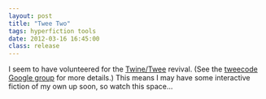 ```yaml
---
layout: post
title: "Twee Two"
tags: hyperfiction tools
date: 2012-03-16 16:45:00
class: release
---
```

I seem to have volunteered for the [Twine/Twee](http://gimcrackd.com/etc/src/) revival. (See the [tweecode Google group](http://groups.google.com/group/tweecode) for more details.) This means I may have some interactive fiction of my own up soon, so watch this space...
